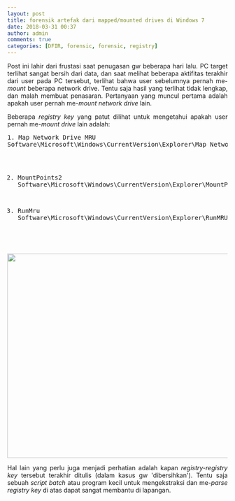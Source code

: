 ```yaml
---
layout: post
title: forensik artefak dari mapped/mounted drives di Windows 7
date: 2018-03-31 00:37
author: admin
comments: true
categories: [DFIR, forensic, forensic, registry]
---
```

<p style="text-align: justify;">Post ini lahir dari frustasi saat penugasan gw beberapa hari lalu. PC target terlihat sangat bersih dari data, dan saat melihat beberapa aktifitas terakhir dari user pada PC tersebut, terlihat bahwa user sebelumnya pernah me-<em>mount</em> beberapa network drive. Tentu saja hasil yang terlihat tidak lengkap, dan malah membuat penasaran. Pertanyaan yang muncul pertama adalah apakah user pernah me-<em>mount</em> <em>network drive</em> lain.</p>

<p style="text-align: justify;">
Beberapa <em>registry key</em> yang patut dilihat untuk mengetahui apakah user pernah me-<em>mount</em> <em>drive </em>lain adalah:
<pre>
1. Map Network Drive MRU
Software\Microsoft\Windows\CurrentVersion\Explorer\Map Network Drive MRU

2. MountPoints2
Software\Microsoft\Windows\CurrentVersion\Explorer\MountPoints2

3. RunMru
Software\Microsoft\Windows\CurrentVersion\Explorer\RunMRU
</pre>
<a href="http://aldosimon.com/blog/wp-content/uploads//2018/03/map-net-drive.jpeg"><img src="http://aldosimon.com/blog/wp-content/uploads//2018/03/map-net-drive.jpeg" alt="" width="810" height="468" class="aligncenter size-full wp-image-336" /></a>
<p style="text-align: justify;">
Hal lain yang perlu juga menjadi perhatian adalah kapan <em>registry-registry key </em> tersebut terakhir ditulis (dalam kasus gw 'dibersihkan'). Tentu saja sebuah <em>script batch</em> atau program kecil untuk mengekstraksi dan me-<em>parse </em><em>registry key</em> di atas dapat sangat membantu di lapangan.
</p>

